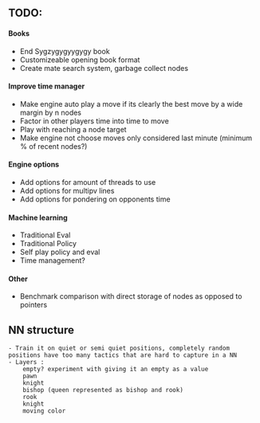 ## TODO:

#### Books
 - End Sygzygygyygygy book
 - Customizeable opening book format
 - Create mate search system, garbage collect nodes

#### Improve time manager
 - Make engine auto play a move if its clearly the best move by a wide margin by n nodes
 - Factor in other players time into time to move
 - Play with reaching a node target
 - Make engine not choose moves only considered last minute (minimum % of recent nodes?)

#### Engine options
 - Add options for amount of threads to use
 - Add options for multipv lines
 - Add options for pondering on opponents time

#### Machine learning
 - Traditional Eval
 - Traditional Policy
 - Self play policy and eval
 - Time management?

#### Other
 - Benchmark comparison with direct storage of nodes as opposed to pointers


## NN structure
    - Train it on quiet or semi quiet positions, completely random positions have too many tactics that are hard to capture in a NN
    - Layers :
        empty? experiment with giving it an empty as a value
        pawn   
        knight
        bishop (queen represented as bishop and rook)
        rook
        knight
        moving color